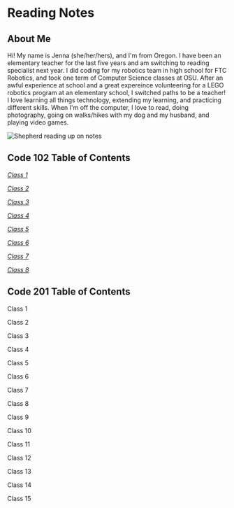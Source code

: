 # Reading Notes

## About Me

Hi! My name is Jenna (she/her/hers), and I'm from Oregon. I have been an elementary teacher for the last five years and am switching to reading specialist next year. I did coding for my robotics team in high school for FTC Robotics, and took one term of Computer Science classes at OSU. After an awful experience at school and a great expereince volunteering for a LEGO robotics program at an elementary school, I switched paths to be a teacher! I love learning all things technology, extending my learning, and practicing different skills. When I'm off the computer, I love to read, doing photography, going on walks/hikes with my dog and my husband, and playing video games.

![Shepherd reading up on notes](https://static.vecteezy.com/system/resources/thumbnails/022/709/021/small/generative-ai-illustration-of-intelligent-serious-dog-in-glasses-reading-a-book-volumn-light-photo.jpg)

## Code 102 Table of Contents

[*Class 1*](<Code 102 Reading Notes.md/Class1.md>)

[*Class 2*](<Code 102 Reading Notes.md/Class2.md>)

[*Class 3*](<Code 102 Reading Notes.md/Class3.md>)

[*Class 4*](<Code 102 Reading Notes.md/Class4.md>)

[*Class 5*](<Code 102 Reading Notes.md/Class5.md>)

[*Class 6*](<Code 102 Reading Notes.md/Class6.md>)

[*Class 7*](<Code 102 Reading Notes.md/Class7.md>)

[*Class 8*](<Code 102 Reading Notes.md/Class8.md>)


## Code 201 Table of Contents

Class 1

Class 2

Class 3

Class 4

Class 5

Class 6

Class 7

Class 8

Class 9

Class 10

Class 11

Class 12

Class 13

Class 14

Class 15
